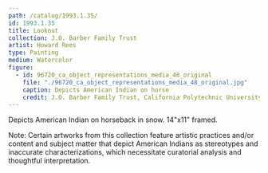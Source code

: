 ```yaml
---
path: /catalog/1993.1.35/
id: 1993.1.35
title: Lookout
collection: J.O. Barber Family Trust
artist: Howard Rees
type: Painting
medium: Watercolor
figure:
  - id: 96720_ca_object_representations_media_48_original
    file: "./96720_ca_object_representations_media_48_original.jpg"
    caption: Depicts American Indian on horse
    credit: J.O. Barber Family Trust, California Polytechnic University\nThe images associated with the objects on this website are protected under United States copyright laws. We are pleased to share these materials as an educational resource for the public for non-commercial, educational and personal use only, or for fair use as defined by law.
---
```

Depicts American Indian on horseback in snow.
14"x11"
framed.

Note: Certain artworks from this collection feature artistic practices and/or content and subject matter that depict American Indians as stereotypes and inaccurate characterizations, which necessitate curatorial analysis and thoughtful interpretation.

